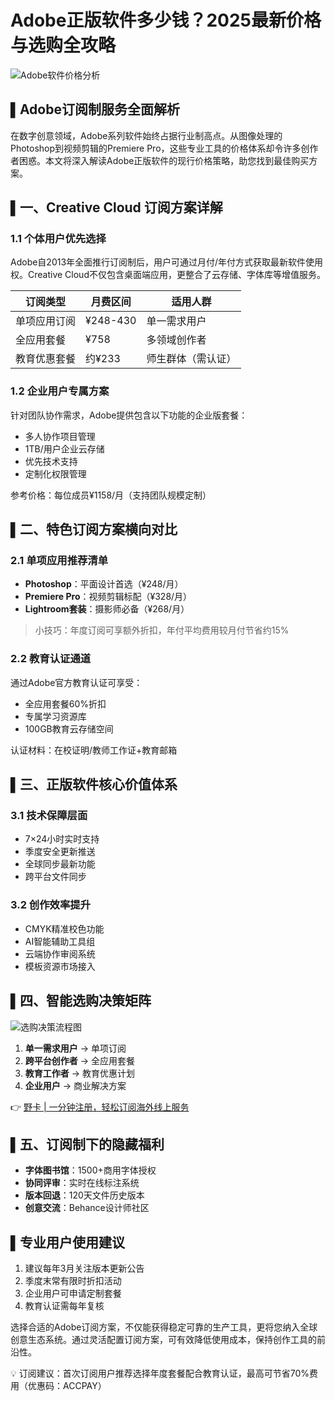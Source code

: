# Adobe正版软件多少钱？2025最新价格与选购全攻略

![Adobe软件价格分析](https://via.placeholder.com/800x400)

## ▌Adobe订阅制服务全面解析

在数字创意领域，Adobe系列软件始终占据行业制高点。从图像处理的Photoshop到视频剪辑的Premiere Pro，这些专业工具的价格体系却令许多创作者困惑。本文将深入解读Adobe正版软件的现行价格策略，助您找到最佳购买方案。

## ▌一、Creative Cloud 订阅方案详解

### 1.1 个体用户优先选择
Adobe自2013年全面推行订阅制后，用户可通过月付/年付方式获取最新软件使用权。Creative Cloud不仅包含桌面端应用，更整合了云存储、字体库等增值服务。

| 订阅类型        | 月费区间   | 适用人群           |
|-----------------|------------|--------------------|
| 单项应用订阅    | ¥248-430   | 单一需求用户       |
| 全应用套餐      | ¥758       | 多领域创作者       |
| 教育优惠套餐    | 约¥233     | 师生群体（需认证） |

### 1.2 企业用户专属方案
针对团队协作需求，Adobe提供包含以下功能的企业版套餐：
- 多人协作项目管理
- 1TB/用户企业云存储
- 优先技术支持
- 定制化权限管理

参考价格：每位成员¥1158/月（支持团队规模定制）

## ▌二、特色订阅方案横向对比

### 2.1 单项应用推荐清单
- **Photoshop**：平面设计首选（¥248/月）
- **Premiere Pro**：视频剪辑标配（¥328/月）
- **Lightroom套装**：摄影师必备（¥268/月）

> 小技巧：年度订阅可享额外折扣，年付平均费用较月付节省约15%

### 2.2 教育认证通道
通过Adobe官方教育认证可享受：
- 全应用套餐60%折扣
- 专属学习资源库
- 100GB教育云存储空间

认证材料：在校证明/教师工作证+教育邮箱

## ▌三、正版软件核心价值体系

### 3.1 技术保障层面
- 7×24小时实时支持
- 季度安全更新推送
- 全球同步最新功能
- 跨平台文件同步

### 3.2 创作效率提升
- CMYK精准校色功能
- AI智能辅助工具组
- 云端协作审阅系统
- 模板资源市场接入

## ▌四、智能选购决策矩阵

![选购决策流程图](https://via.placeholder.com/600x300)

1. **单一需求用户** → 单项订阅
2. **跨平台创作者** → 全应用套餐
3. **教育工作者** → 教育优惠计划
4. **企业用户** → 商业解决方案

👉 [野卡 | 一分钟注册，轻松订阅海外线上服务](https://bbtdd.com/yeka)

## ▌五、订阅制下的隐藏福利
- **字体图书馆**：1500+商用字体授权
- **协同评审**：实时在线标注系统
- **版本回退**：120天文件历史版本
- **创意交流**：Behance设计师社区

## ▌专业用户使用建议
1. 建议每年3月关注版本更新公告
2. 季度末常有限时折扣活动
3. 企业用户可申请定制套餐
4. 教育认证需每年复核

选择合适的Adobe订阅方案，不仅能获得稳定可靠的生产工具，更将您纳入全球创意生态系统。通过灵活配置订阅方案，可有效降低使用成本，保持创作工具的前沿性。

💡 订阅建议：首次订阅用户推荐选择年度套餐配合教育认证，最高可节省70%费用（优惠码：ACCPAY）